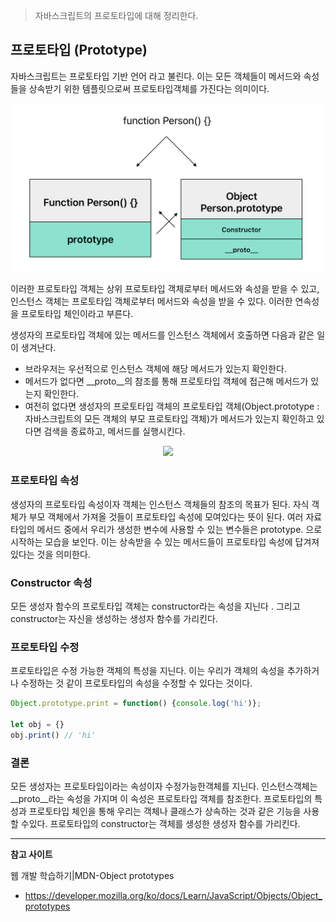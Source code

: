 >자바스크립트의 프로토타입에 대해 정리한다.

## 프로토타입 (Prototype)

자바스크립트는 프로토타입 기반 언어 라고 불린다. 이는 모든 객체들이 메서드와 속성들을 상속받기 위한 템플릿으로써 프로토타입객체를 가진다는 의미이다.

<p align='center'>
<img src='image/%EC%8A%A4%ED%81%AC%EB%A6%B0%EC%83%B7%202023-01-13%20%EC%98%A4%ED%9B%84%206.25.58.png' width=500/></p>

이러한 프로토타입 객체는 상위 프로토타입 객체로부터 메서드와 속성을 받을 수 있고, 인스턴스 객체는 프로토타입 객체로부터 메서드와 속성을 받을 수 있다. 이러한 연속성을 프로토타입 체인이라고 부른다.

생성자의 프로토타입 객체에 있는 메서드를 인스턴스 객체에서 호출하면 다음과 같은 일이 생겨난다.
* 브라우저는 우선적으로 인스턴스 객체에 해당 메서드가 있는지 확인한다.
* 메서드가 없다면 __proto__의 참조를 통해 프로토타입 객체에 접근해 메서드가 있는지 확인한다.
* 여전히 없다면 생성자의 프로토타입 객체의 프로토타입 객체(Object.prototype : 자바스크립트의 모든 객체의 부모 프로토타입 객체)가 메서드가 있는지 확인하고 있다면 검색을 종료하고, 메서드를 실행시킨다.

<p align='center'>
<img src='/Users/jangchanhee/Documents/today i learned/TIL-1/til/javascript/image/스크린샷 2023-01-16 오전 10.03.53.png' width=600/>
</p>

### 프로토타입 속성
 생성자의 프로토타입 속성이자 객체는 인스턴스 객체들의  참조의 목표가 된다.  자식 객체가 부모 객체에서 가져올 것들이 프로토타입 속성에 모여있다는 뜻이 된다.
 여러 자료 타입의 메서드 중에서 우리가 생성한 변수에 사용할 수 있는 변수들은 prototype. 으로 시작하는 모습을 보인다.
이는 상속받을 수 있는 메서드들이 프로토타입 속성에 답겨져 있다는 것을 의미한다.

### Constructor 속성

모든 생성자 함수의 프로토타입 객체는 constructor라는 속성을 지닌다 . 그리고 constructor는 자신을 생성하는 생성자 함수를 가리킨다.

### 프로토타입 수정

프로토타입은 수정 가능한 객체의 특성을 지닌다. 이는 우리가 객체의 속성을 추가하거나 수정하는 것 같이 프로토타입의 속성을 수정할 수 있다는 것이다.

```javascript
Object.prototype.print = function() {console.log('hi')};

let obj = {}
obj.print() // 'hi'
```

### 결론
 모든 생성자는 프로토타입이라는 속성이자 수정가능한객체를 지닌다.
인스턴스객체는 __proto__라는 속성을 가지며 이 속성은 프로토타입 객체를 참조한다. 
프로토타입의 특성과 프로토타입 체인을 통해 우리는 객체나 클래스가 상속하는 것과 같은 기능을 사용할 수있다.
프로토타입의 constructor는 객체를 생성한 생성자 함수를 가리킨다.

___
**참고 사이트**

웹 개발 학습하기|MDN-Object prototypes
* https://developer.mozilla.org/ko/docs/Learn/JavaScript/Objects/Object_prototypes
